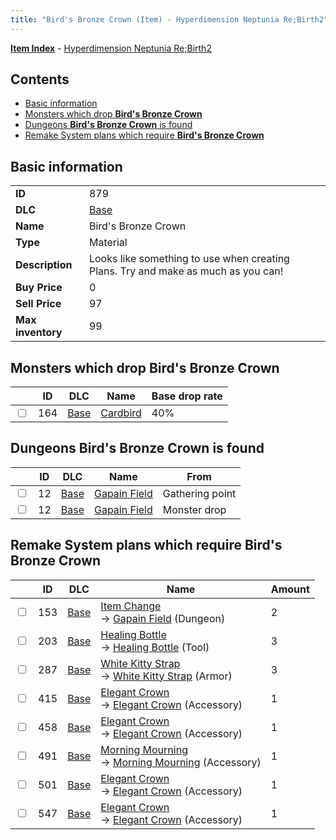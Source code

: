 ```yaml
---
title: "Bird's Bronze Crown (Item) - Hyperdimension Neptunia Re;Birth2"
---
```


[**Item Index**](/neptunia/rb2/item/index.html) - [Hyperdimension Neptunia Re;Birth2](/neptunia/rb2)

## Contents

- [Basic information](#basic-information)
- [Monsters which drop **Bird's Bronze Crown**](#monsters-which-drop-birds-bronze-crown)
- [Dungeons **Bird's Bronze Crown** is found](#dungeons-birds-bronze-crown-is-found)
- [Remake System plans which require **Bird's Bronze Crown**](#remake-system-plans-which-require-birds-bronze-crown)

## Basic information

|   |   |
| -- | -- |
| **ID** | 879 |
| **DLC** | [Base](/neptunia/rb2/dlc/0-base.html) |
| **Name** | Bird's Bronze Crown |
| **Type** | Material |
| **Description** | Looks like something to use when creating Plans. Try and make as much as you can! |
| **Buy Price** | 0 |
| **Sell Price** | 97 |
| **Max inventory** | 99 |

## Monsters which drop **Bird's Bronze Crown**

|    | ID | DLC | Name | Base drop rate |
| -- | -- | --- | ---- | -------------- |
| <input type="checkbox" id="rb2-monster-0-164" class="trackbox" /> | 164 | [Base](/neptunia/rb2/dlc/0-base.html) | [Cardbird](/neptunia/rb2/monster/0-164-cardbird.html) | 40% |

## Dungeons **Bird's Bronze Crown** is found

|    | ID | DLC | Name | From |
| -- | -- | --- | ---- | ---- |
| <input type="checkbox" id="rb2-dungeon-0-12" class="trackbox" /> | 12 | [Base](/neptunia/rb2/dlc/0-base.html) | [Gapain Field](/neptunia/rb2/dungeon/0-12-gapain-field.html) | Gathering point |
| <input type="checkbox" id="rb2-dungeon-0-12" class="trackbox" /> | 12 | [Base](/neptunia/rb2/dlc/0-base.html) | [Gapain Field](/neptunia/rb2/dungeon/0-12-gapain-field.html) | Monster drop |

## Remake System plans which require **Bird's Bronze Crown**

|    | ID | DLC | Name | Amount |
| -- | -- | --- | ---- | ------ |
| <input type="checkbox" id="rb2-remake-0-153" class="trackbox" /> | 153 | [Base](/neptunia/rb2/dlc/0-base.html) | [Item Change](/neptunia/rb2/remake/0-153-item-change.html)<br />→ [Gapain Field](/neptunia/rb2/dungeon/0-12-gapain-field.html) (Dungeon) | 2 |
| <input type="checkbox" id="rb2-remake-0-203" class="trackbox" /> | 203 | [Base](/neptunia/rb2/dlc/0-base.html) | [Healing Bottle](/neptunia/rb2/remake/0-203-healing-bottle.html)<br />→ [Healing Bottle](/neptunia/rb2/item/0-4-healing-bottle.html) (Tool) | 3 |
| <input type="checkbox" id="rb2-remake-0-287" class="trackbox" /> | 287 | [Base](/neptunia/rb2/dlc/0-base.html) | [White Kitty Strap](/neptunia/rb2/remake/0-287-white-kitty-strap.html)<br />→ [White Kitty Strap](/neptunia/rb2/item/0-1651-white-kitty-strap.html) (Armor) | 3 |
| <input type="checkbox" id="rb2-remake-0-415" class="trackbox" /> | 415 | [Base](/neptunia/rb2/dlc/0-base.html) | [Elegant Crown](/neptunia/rb2/remake/0-415-elegant-crown.html)<br />→ [Elegant Crown](/neptunia/rb2/item/0-2332-elegant-crown.html) (Accessory) | 1 |
| <input type="checkbox" id="rb2-remake-0-458" class="trackbox" /> | 458 | [Base](/neptunia/rb2/dlc/0-base.html) | [Elegant Crown](/neptunia/rb2/remake/0-458-elegant-crown.html)<br />→ [Elegant Crown](/neptunia/rb2/item/0-2389-elegant-crown.html) (Accessory) | 1 |
| <input type="checkbox" id="rb2-remake-0-491" class="trackbox" /> | 491 | [Base](/neptunia/rb2/dlc/0-base.html) | [Morning Mourning](/neptunia/rb2/remake/0-491-morning-mourning.html)<br />→ [Morning Mourning](/neptunia/rb2/item/0-2438-morning-mourning.html) (Accessory) | 1 |
| <input type="checkbox" id="rb2-remake-0-501" class="trackbox" /> | 501 | [Base](/neptunia/rb2/dlc/0-base.html) | [Elegant Crown](/neptunia/rb2/remake/0-501-elegant-crown.html)<br />→ [Elegant Crown](/neptunia/rb2/item/0-2448-elegant-crown.html) (Accessory) | 1 |
| <input type="checkbox" id="rb2-remake-0-547" class="trackbox" /> | 547 | [Base](/neptunia/rb2/dlc/0-base.html) | [Elegant Crown](/neptunia/rb2/remake/0-547-elegant-crown.html)<br />→ [Elegant Crown](/neptunia/rb2/item/0-2514-elegant-crown.html) (Accessory) | 1 |